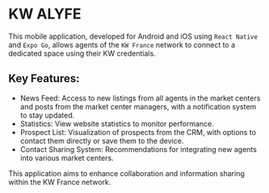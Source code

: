 # KW ALYFE

This mobile application, developed for Android and iOS using `React Native` and `Expo Go`, allows agents of the `KW France` network to connect to a dedicated space using their KW credentials.

## Key Features:

- News Feed: Access to new listings from all agents in the market centers and posts from the market center managers, with a notification system to stay updated.
- Statistics: View website statistics to monitor performance.
- Prospect List: Visualization of prospects from the CRM, with options to contact them directly or save them to the device.
- Contact Sharing System: Recommendations for integrating new agents into various market centers.

This application aims to enhance collaboration and information sharing within the KW France network.